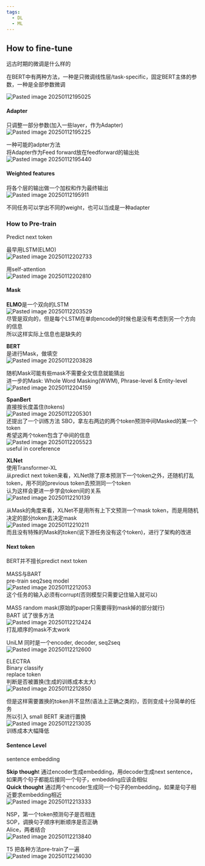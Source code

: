 ```yaml
---
tags:
  - DL
  - ML
---
```




## How to fine-tune

远古时期的微调是什么样的   

在BERT中有两种方法，一种是只微调线性层/task-specific，固定BERT主体的参数，一种是全部参数微调   

![Pasted image 20250112195025](https://raw.githubusercontent.com/Emisaber/pic_obsidian/main/Pasted%20image%2020250112195025.png)   

#### Adapter

只调整一部分参数(加入一些layer，作为Adapter)   
![Pasted image 20250112195225](https://raw.githubusercontent.com/Emisaber/pic_obsidian/main/Pasted%20image%2020250112195225.png)  

一种可能的adpter方法  
将Adapter作为Feed forward放在feedforward的输出处   
![Pasted image 20250112195440](https://raw.githubusercontent.com/Emisaber/pic_obsidian/main/Pasted%20image%2020250112195440.png)   

#### Weighted features

将各个层的输出做一个加权和作为最终输出   
![Pasted image 20250112195911](https://raw.githubusercontent.com/Emisaber/pic_obsidian/main/Pasted%20image%2020250112195911.png)   

不同任务可以学出不同的weight，也可以当成是一种adapter   

### How to Pre-train

Predict next token   

最早用LSTM(ELMO)  
![Pasted image 20250112202733](https://raw.githubusercontent.com/Emisaber/pic_obsidian/main/Pasted%20image%2020250112202733.png)   

用self-attention   
![Pasted image 20250112202810](https://raw.githubusercontent.com/Emisaber/pic_obsidian/main/Pasted%20image%2020250112202810.png)

#### Mask

**ELMO**是一个双向的LSTM   
![Pasted image 20250112203529](https://raw.githubusercontent.com/Emisaber/pic_obsidian/main/Pasted%20image%2020250112203529.png)  
尽管是双向的，但是每个LSTM在单向encode的时候也是没有考虑到另一个方向的信息  
所以这样实际上信息也是缺失的   

**BERT**  
是进行Mask，做填空   
![Pasted image 20250112203828](https://raw.githubusercontent.com/Emisaber/pic_obsidian/main/Pasted%20image%2020250112203828.png)   


随机Mask可能有些mask不需要全文信息就能猜出   
进一步的Mask: Whole Word Masking(WWM), Phrase-level & Entity-level   
![Pasted image 20250112204159](https://raw.githubusercontent.com/Emisaber/pic_obsidian/main/Pasted%20image%2020250112204159.png)  


**SpanBert**  
直接按长度盖住(tokens)    
![Pasted image 20250112205301](https://raw.githubusercontent.com/Emisaber/pic_obsidian/main/Pasted%20image%2020250112205301.png)   
还提出了一个训练方法 SBO，拿左右两边的两个token预测中间Masked的某一个token   
希望这两个token包含了中间的信息   
![Pasted image 20250112205523](https://raw.githubusercontent.com/Emisaber/pic_obsidian/main/Pasted%20image%2020250112205523.png)   
useful in coreference   


**XLNet**   
使用Transformer-XL   
从predict next token来看，XLNet除了原本预测下一个token之外，还随机打乱token，用不同的previous token去预测同一个token   
认为这样会更进一步学会token间的关系   
![Pasted image 20250112210139](https://raw.githubusercontent.com/Emisaber/pic_obsidian/main/Pasted%20image%2020250112210139.png)    

从Mask的角度来看，XLNet不是用所有上下文预测一个mask token，而是用随机决定的部分token去决定mask   
![Pasted image 20250112210211](https://raw.githubusercontent.com/Emisaber/pic_obsidian/main/Pasted%20image%2020250112210211.png)   
而且没有特殊的Mask的token(说下游任务没有这个token)，进行了架构的改进     


#### Next token

BERT并不擅长predict next token   

MASS与BART  
pre-train seq2seq model   
![Pasted image 20250112212053](https://raw.githubusercontent.com/Emisaber/pic_obsidian/main/Pasted%20image%2020250112212053.png)  
这个任务的输入必须有corrupt(否则模型只需要记住输入就可以)   

MASS random mask(原始的paper只需要得到mask掉的部分就行)   
BART 试了很多方法  
![Pasted image 20250112212424](https://raw.githubusercontent.com/Emisaber/pic_obsidian/main/Pasted%20image%2020250112212424.png)    
打乱顺序的mask不太work   

UniLM  同时是一个encoder, decoder, seq2seq    
![Pasted image 20250112212600](https://raw.githubusercontent.com/Emisaber/pic_obsidian/main/Pasted%20image%2020250112212600.png)


ELECTRA   
Binary classify   
replace token   
判断是否被置换(生成的训练成本太大)   
![Pasted image 20250112212850](https://raw.githubusercontent.com/Emisaber/pic_obsidian/main/Pasted%20image%2020250112212850.png)   

但是这样需要置换的token并不显然(语法上正确之类的)，否则变成十分简单的任务  
所以引入 small BERT 来进行置换   
![Pasted image 20250112213035](https://raw.githubusercontent.com/Emisaber/pic_obsidian/main/Pasted%20image%2020250112213035.png)     
训练成本大幅降低   


#### Sentence Level
sentence embedding   

**Skip though**t 通过encoder生成embedding，用decoder生成next sentence，如果两个句子都能后接同一个句子，embedding应该会相似   
**Quick thought** 通过两个encoder生成同一个句子的embedding，如果是句子相近要求embedding相近   
![Pasted image 20250112213333](https://raw.githubusercontent.com/Emisaber/pic_obsidian/main/Pasted%20image%2020250112213333.png)

NSP，第一个token预测句子是否相连  
SOP，调换句子顺序判断顺序是否正确   
Alice，两者结合  
![Pasted image 20250112213840](https://raw.githubusercontent.com/Emisaber/pic_obsidian/main/Pasted%20image%2020250112213840.png)

T5 把各种方法pre-train了一遍  
![Pasted image 20250112214030](https://raw.githubusercontent.com/Emisaber/pic_obsidian/main/Pasted%20image%2020250112214030.png)   

